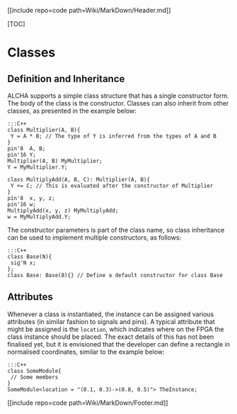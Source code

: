 [[include repo=code path=Wiki/MarkDown/Header.md]]

[TOC]

# Classes
## Definition and Inheritance
ALCHA supports a simple class structure that has a single constructor form.  The body of the class is the constructor.  Classes can also inherit from other classes, as presented in the example below:

    :::C++
    class Multiplier(A, B){
     Y = A * B; // The type of Y is inferred from the types of A and B
    }
    pin'8  A, B;
    pin'16 Y;
    Multiplier(A, B) MyMultiplier;
    Y = MyMultiplier.Y;

    class MultiplyAdd(A, B, C): Multiplier(A, B){
     Y += C; // This is evaluated after the constructor of Multiplier
    }
    pin'8  x, y, z;
    pin'16 w;
    MultiplyAdd(x, y, z) MyMultiplyAdd;
    w = MyMultiplyAdd.Y;

The constructor parameters is part of the class name, so class inheritance can be used to implement multiple constructors, as follows:

    :::C++
    class Base(N){
     sig'N x;
    };
    class Base: Base(8){} // Define a default constructor for class Base

## Attributes
Whenever a class is instantiated, the instance can be assigned various attributes (in similar fashion to signals and pins).  A typical attribute that might be assigned is the `location`, which indicates where on the FPGA the class instance should be placed.  The exact details of this has not been finalised yet, but it is envisioned that the developer can define a rectangle in normalised coordinates, similar to the example below:

    :::C++
    class SomeModule{
     // Some members
    }
    SomeModule<location = "(0.1, 0.3)->(0.8, 0.5)"> TheInstance;

[[include repo=code path=Wiki/MarkDown/Footer.md]]

